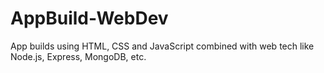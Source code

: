 # AppBuild-WebDev

App builds using HTML, CSS and JavaScript combined with web tech like Node.js, Express, MongoDB, etc.
